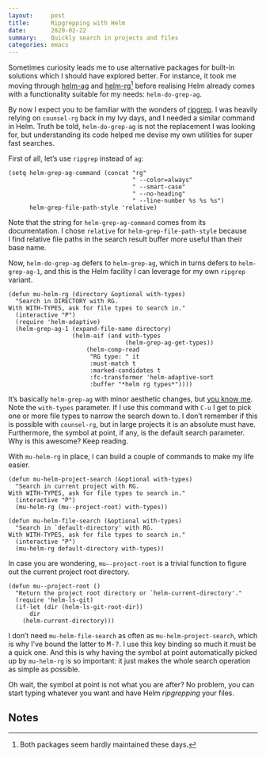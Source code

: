 ```yaml
---
layout:     post
title:      Ripgrepping with Helm
date:       2020-02-22
summary:    Quickly search in projects and files
categories: emacs
---
```


Sometimes curiosity leads me to use alternative packages for built-in solutions
which I should have explored better. For instance, it took me moving through
[helm-ag](https://github.com/syohex/emacs-helm-ag) and
[helm-rg](https://github.com/cosmicexplorer/helm-rg)[^1] before realising Helm
already comes with a functionality suitable for my needs: `helm-do-grep-ag`.

By now I expect you to be familiar with the wonders of
[ripgrep](https://github.com/BurntSushi/ripgrep). I was heavily relying on
`counsel-rg` back in my Ivy days, and I needed a similar command in Helm. Truth
be told, `helm-do-grep-ag` is not the replacement I was looking for, but
understanding its code helped me devise my own utilities for super fast
searches.

First of all, let’s use `ripgrep` instead of `ag`:

``` emacs-lisp
(setq helm-grep-ag-command (concat "rg"
                                   " --color=always"
                                   " --smart-case"
                                   " --no-heading"
                                   " --line-number %s %s %s")
      helm-grep-file-path-style 'relative)
```

Note that the string for `helm-grep-ag-command` comes from its documentation.
I chose `relative` for `helm-grep-file-path-style` because I find relative file
paths in the search result buffer more useful than their base name.

Now, `helm-do-grep-ag` defers to `helm-grep-ag`, which in turns defers to
`helm-grep-ag-1`, and this is the Helm facility I can leverage for my own
`ripgrep` variant.

``` emacs-lisp
(defun mu-helm-rg (directory &optional with-types)
  "Search in DIRECTORY with RG.
With WITH-TYPES, ask for file types to search in."
  (interactive "P")
  (require 'helm-adaptive)
  (helm-grep-ag-1 (expand-file-name directory)
                  (helm-aif (and with-types
                                 (helm-grep-ag-get-types))
                      (helm-comp-read
                       "RG type: " it
                       :must-match t
                       :marked-candidates t
                       :fc-transformer 'helm-adaptive-sort
                       :buffer "*helm rg types*"))))
```

It’s basically `helm-grep-ag` with minor aesthetic changes, but [you know
me](https://manuel-uberti.github.io/emacs/2019/12/01/el-patch/). Note the
`with-types` parameter. If I use this command with `C-u` I get to pick one or
more file types to narrow the search down to. I don’t remember if this is
possible with `counsel-rg`, but in large projects it is an absolute must have.
Furthermore, the symbol at point, if any, is the default search parameter. Why
is this awesome? Keep reading.

With `mu-helm-rg` in place, I can build a couple of commands to make my life
easier.

``` emacs-lisp
(defun mu-helm-project-search (&optional with-types)
  "Search in current project with RG.
With WITH-TYPES, ask for file types to search in."
  (interactive "P")
  (mu-helm-rg (mu--project-root) with-types))

(defun mu-helm-file-search (&optional with-types)
  "Search in `default-directory' with RG.
With WITH-TYPES, ask for file types to search in."
  (interactive "P")
  (mu-helm-rg default-directory with-types))
```

In case you are wondering, `mu–-project-root` is a trivial function to figure
out the current project root directory.

``` emacs-lisp
(defun mu--project-root ()
  "Return the project root directory or `helm-current-directory'."
  (require 'helm-ls-git)
  (if-let (dir (helm-ls-git-root-dir))
      dir
    (helm-current-directory)))
```

I don’t need `mu-helm-file-search` as often as `mu-helm-project-search`, which
is why I’ve bound the latter to <kbd>M-?</kbd>. I use this key binding so much
it must be a quick one. And this is why having the symbol at point automatically
picked up by `mu-helm-rg` is so important: it just makes the whole search
operation as simple as possible.

Oh wait, the symbol at point is not what you are after? No problem, you can
start typing whatever you want and have Helm *ripgrepping* your files.

## Notes ##

[^1]: Both packages seem hardly maintained these days.
